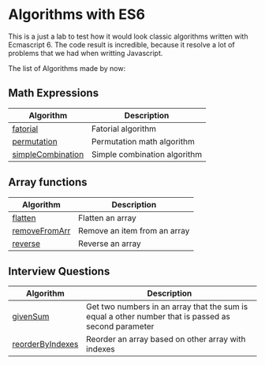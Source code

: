 # Algorithms with ES6

This is a just a lab to test how it would look classic algorithms written with Ecmascript 6. The code result is incredible, because it resolve a lot of problems that we had when writting Javascript.

The list of Algorithms made by now:

## Math Expressions

Algorithm | Description
--------- | -----------
[fatorial](/src/math/fatorial.js) | Fatorial algorithm
[permutation](/src/math/permutation.js) | Permutation math algorithm
[simpleCombination](/src/math/simple-combination.js) | Simple combination algorithm

## Array functions

Algorithm | Description
--------- | -----------
[flatten](/src/array/flatten.js) | Flatten an array
[removeFromArr](/src/array/remove-from-array.js) | Remove an item from an array
[reverse](/src/array/reverse.js) | Reverse an array

## Interview Questions

Algorithm | Description
--------- | -----------
[givenSum](/src/interview-questions/given-sum.js) | Get two numbers in an array that the sum is equal a other number that is passed as second parameter
[reorderByIndexes](/src/interview-questions/reorder-by-indexes.js) | Reorder an array based on other array with indexes
